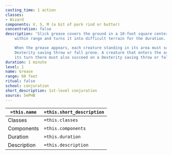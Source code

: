 ```yaml
---
casting_time: 1 action
classes:
- Wizard
components: V, S, M (a bit of pork rind or butter)
concentration: false
description: 'Slick grease covers the ground in a 10-foot square centered on a point
    within range and turns it into difficult terrain for the duration.

    When the grease appears, each creature standing in its area must succeed on a
    Dexterity saving throw or fall prone. A creature that enters the area or ends
    its turn there must also succeed on a Dexterity saving throw or fall prone.'
duration: 1 minute
level: 1
name: Grease
range: 60 feet
ritual: false
school: conjuration
short_description: 1st-level conjuration
source: 5ePHB
---
```


| `=this.name` | `=this.short_description` |
| ------------ | ------------------------- |
| Classes      | `=this.classes`           |
| Components   | `=this.components`        |
| Duration     | `=this.duration`          |
| Description  | `=this.description`       |